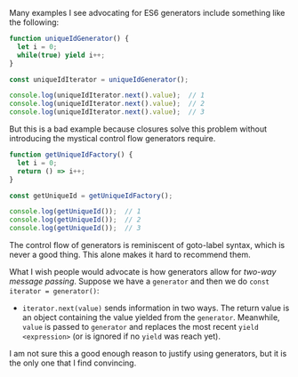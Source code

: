 Many examples I see advocating for ES6 generators include something like the following:

```javascript
function uniqueIdGenerator() {
  let i = 0;
  while(true) yield i++;
}

const uniqueIdIterator = uniqueIdGenerator();

console.log(uniqueIdIterator.next().value);  // 1
console.log(uniqueIdIterator.next().value);  // 2
console.log(uniqueIdIterator.next().value);  // 3
```

But this is a bad example because closures solve this problem without introducing the mystical control flow generators require.

```javascript
function getUniqueIdFactory() {
  let i = 0;
  return () => i++;
}

const getUniqueId = getUniqueIdFactory();

console.log(getUniqueId());  // 1
console.log(getUniqueId());  // 2
console.log(getUniqueId());  // 3
```

The control flow of generators is reminiscent of goto-label syntax, which is never a good thing. This alone makes it hard to recommend them.

What I wish people would advocate is how generators allow for *two-way message passing*. Suppose we have a `generator` and then we do `const iterator = generator()`:

 - `iterator.next(value)` sends information in two ways. The return value is an object containing the value yielded from the `generator`. Meanwhile, `value` is passed to `generator` and replaces the most recent `yield <expression>` (or is ignored if no `yield` was reach yet).

I am not sure this a good enough reason to justify using generators, but it is the only one that I find convincing.
